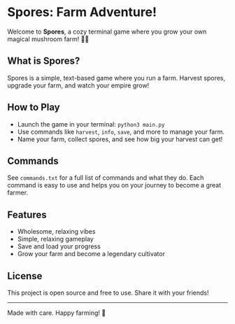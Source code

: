 # Spores: Farm Adventure!

Welcome to **Spores**, a cozy terminal game where you grow your own magical mushroom farm! 🌱✨

## What is Spores?
Spores is a simple, text-based game where you run a farm. Harvest spores, upgrade your farm, and watch your empire grow!

## How to Play
- Launch the game in your terminal: `python3 main.py`
- Use commands like `harvest`, `info`, `save`, and more to manage your farm.
- Name your farm, collect spores, and see how big your harvest can get!

## Commands
See `commands.txt` for a full list of commands and what they do. Each command is easy to use and helps you on your journey to become a great farmer.

## Features
- Wholesome, relaxing vibes
- Simple, relaxing gameplay
- Save and load your progress
- Grow your farm and become a legendary cultivator

## License
This project is open source and free to use. Share it with your friends!

---

Made with care. Happy farming! 🌾
